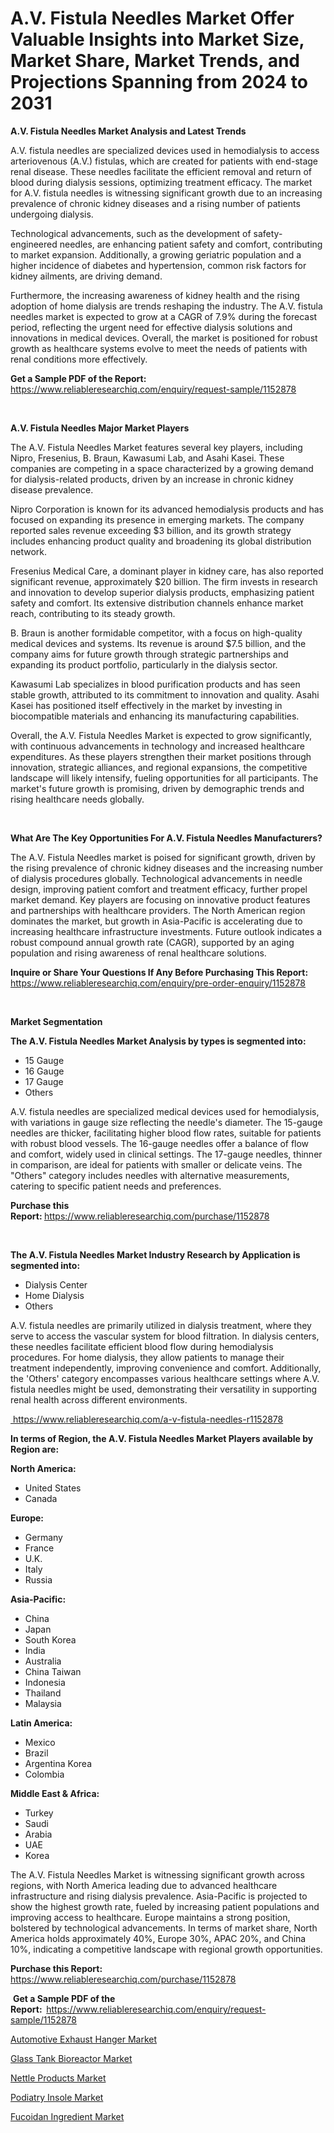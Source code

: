 <p><h1>A.V. Fistula Needles Market Offer Valuable Insights into Market Size, Market Share, Market Trends, and Projections Spanning from 2024 to 2031</h1></p><p><strong>A.V. Fistula Needles Market Analysis and Latest Trends</strong></p>
<p><p>A.V. fistula needles are specialized devices used in hemodialysis to access arteriovenous (A.V.) fistulas, which are created for patients with end-stage renal disease. These needles facilitate the efficient removal and return of blood during dialysis sessions, optimizing treatment efficacy. The market for A.V. fistula needles is witnessing significant growth due to an increasing prevalence of chronic kidney diseases and a rising number of patients undergoing dialysis. </p><p>Technological advancements, such as the development of safety-engineered needles, are enhancing patient safety and comfort, contributing to market expansion. Additionally, a growing geriatric population and a higher incidence of diabetes and hypertension, common risk factors for kidney ailments, are driving demand. </p><p>Furthermore, the increasing awareness of kidney health and the rising adoption of home dialysis are trends reshaping the industry. The A.V. fistula needles market is expected to grow at a CAGR of 7.9% during the forecast period, reflecting the urgent need for effective dialysis solutions and innovations in medical devices. Overall, the market is positioned for robust growth as healthcare systems evolve to meet the needs of patients with renal conditions more effectively.</p></p>
<p><strong>Get a Sample PDF of the Report:&nbsp;</strong> <a href="https://www.reliableresearchiq.com/enquiry/request-sample/1152878?utm_campaign=1581&utm_medium=2&utm_source=Github&utm_content=ia&utm_term=05122024&utm_id=av-fistula-needles">https://www.reliableresearchiq.com/enquiry/request-sample/1152878</a></p>
<p>&nbsp;</p>
<p><strong>A.V. Fistula Needles Major Market Players</strong></p>
<p><p>The A.V. Fistula Needles Market features several key players, including Nipro, Fresenius, B. Braun, Kawasumi Lab, and Asahi Kasei. These companies are competing in a space characterized by a growing demand for dialysis-related products, driven by an increase in chronic kidney disease prevalence.</p><p>Nipro Corporation is known for its advanced hemodialysis products and has focused on expanding its presence in emerging markets. The company reported sales revenue exceeding $3 billion, and its growth strategy includes enhancing product quality and broadening its global distribution network.</p><p>Fresenius Medical Care, a dominant player in kidney care, has also reported significant revenue, approximately $20 billion. The firm invests in research and innovation to develop superior dialysis products, emphasizing patient safety and comfort. Its extensive distribution channels enhance market reach, contributing to its steady growth.</p><p>B. Braun is another formidable competitor, with a focus on high-quality medical devices and systems. Its revenue is around $7.5 billion, and the company aims for future growth through strategic partnerships and expanding its product portfolio, particularly in the dialysis sector.</p><p>Kawasumi Lab specializes in blood purification products and has seen stable growth, attributed to its commitment to innovation and quality. Asahi Kasei has positioned itself effectively in the market by investing in biocompatible materials and enhancing its manufacturing capabilities.</p><p>Overall, the A.V. Fistula Needles Market is expected to grow significantly, with continuous advancements in technology and increased healthcare expenditures. As these players strengthen their market positions through innovation, strategic alliances, and regional expansions, the competitive landscape will likely intensify, fueling opportunities for all participants. The market's future growth is promising, driven by demographic trends and rising healthcare needs globally.</p></p>
<p>&nbsp;</p>
<p><strong>What Are The Key Opportunities For A.V. Fistula Needles Manufacturers?</strong></p>
<p><p>The A.V. Fistula Needles market is poised for significant growth, driven by the rising prevalence of chronic kidney diseases and the increasing number of dialysis procedures globally. Technological advancements in needle design, improving patient comfort and treatment efficacy, further propel market demand. Key players are focusing on innovative product features and partnerships with healthcare providers. The North American region dominates the market, but growth in Asia-Pacific is accelerating due to increasing healthcare infrastructure investments. Future outlook indicates a robust compound annual growth rate (CAGR), supported by an aging population and rising awareness of renal healthcare solutions.</p></p>
<p><strong>Inquire or Share Your Questions If Any Before Purchasing This Report:</strong> <a href="https://www.reliableresearchiq.com/enquiry/pre-order-enquiry/1152878?utm_campaign=1581&utm_medium=2&utm_source=Github&utm_content=ia&utm_term=05122024&utm_id=av-fistula-needles">https://www.reliableresearchiq.com/enquiry/pre-order-enquiry/1152878</a></p>
<p>&nbsp;</p>
<p><strong>Market Segmentation</strong></p>
<p><strong>The A.V. Fistula Needles Market Analysis by types is segmented into:</strong></p>
<p><ul><li>15 Gauge</li><li>16 Gauge</li><li>17 Gauge</li><li>Others</li></ul></p>
<p><p>A.V. fistula needles are specialized medical devices used for hemodialysis, with variations in gauge size reflecting the needle's diameter. The 15-gauge needles are thicker, facilitating higher blood flow rates, suitable for patients with robust blood vessels. The 16-gauge needles offer a balance of flow and comfort, widely used in clinical settings. The 17-gauge needles, thinner in comparison, are ideal for patients with smaller or delicate veins. The "Others" category includes needles with alternative measurements, catering to specific patient needs and preferences.</p></p>
<p><strong>Purchase this Report:&nbsp;</strong><a href="https://www.reliableresearchiq.com/purchase/1152878?utm_campaign=1581&utm_medium=2&utm_source=Github&utm_content=ia&utm_term=05122024&utm_id=av-fistula-needles">https://www.reliableresearchiq.com/purchase/1152878</a></p>
<p>&nbsp;</p>
<p><strong>The A.V. Fistula Needles Market Industry Research by Application is segmented into:</strong></p>
<p><ul><li>Dialysis Center</li><li>Home Dialysis</li><li>Others</li></ul></p>
<p><p>A.V. fistula needles are primarily utilized in dialysis treatment, where they serve to access the vascular system for blood filtration. In dialysis centers, these needles facilitate efficient blood flow during hemodialysis procedures. For home dialysis, they allow patients to manage their treatment independently, improving convenience and comfort. Additionally, the 'Others' category encompasses various healthcare settings where A.V. fistula needles might be used, demonstrating their versatility in supporting renal health across different environments.</p></p>
<p><a href="https://www.reliableresearchiq.com/a-v-fistula-needles-r1152878?utm_campaign=1581&utm_medium=2&utm_source=Github&utm_content=ia&utm_term=05122024&utm_id=av-fistula-needles">&nbsp;https://www.reliableresearchiq.com/a-v-fistula-needles-r1152878</a></p>
<p><strong>In terms of Region, the A.V. Fistula Needles Market Players available by Region are:</strong></p>
<p>
    <p> <strong> North America: </strong>
        <ul>
            <li>United States</li>
            <li>Canada</li>
        </ul>
        </p> 
    <p> <strong> Europe: </strong>
        <ul>
            <li>Germany</li>
            <li>France</li>
            <li>U.K.</li>
            <li>Italy</li>
            <li>Russia</li>
        </ul>
        </p> 
    <p> <strong> Asia-Pacific: </strong>
        <ul>
            <li>China</li>
            <li>Japan</li>
            <li>South Korea</li>
            <li>India</li>
            <li>Australia</li>
            <li>China Taiwan</li>
            <li>Indonesia</li>
            <li>Thailand</li>
            <li>Malaysia</li>
        </ul>
        </p> 
    <p> <strong> Latin America: </strong>
        <ul>
            <li>Mexico</li>
            <li>Brazil</li>
            <li>Argentina Korea</li>
            <li>Colombia</li>
        </ul>
        </p> 
    <p> <strong> Middle East & Africa: </strong>
        <ul>
            <li>Turkey</li>
            <li>Saudi</li>
            <li>Arabia</li>
            <li>UAE</li>
            <li>Korea</li>
        </ul>
    </p>
    </p>
<p><p>The A.V. Fistula Needles Market is witnessing significant growth across regions, with North America leading due to advanced healthcare infrastructure and rising dialysis prevalence. Asia-Pacific is projected to show the highest growth rate, fueled by increasing patient populations and improving access to healthcare. Europe maintains a strong position, bolstered by technological advancements. In terms of market share, North America holds approximately 40%, Europe 30%, APAC 20%, and China 10%, indicating a competitive landscape with regional growth opportunities.</p></p>
<p><strong>Purchase this Report: </strong><a href="https://www.reliableresearchiq.com/purchase/1152878?utm_campaign=1581&utm_medium=2&utm_source=Github&utm_content=ia&utm_term=05122024&utm_id=av-fistula-needles">https://www.reliableresearchiq.com/purchase/1152878</a></p>
<p>&nbsp;<strong>Get a Sample PDF of the Report:&nbsp;&nbsp;</strong><a href="https://www.reliableresearchiq.com/enquiry/request-sample/1152878?utm_campaign=1581&utm_medium=2&utm_source=Github&utm_content=ia&utm_term=05122024&utm_id=av-fistula-needles">https://www.reliableresearchiq.com/enquiry/request-sample/1152878</a></p>
<p><strong></strong></p>
<p><p><a href="https://www.linkedin.com/pulse/key-insights-forecast-automotive-exhaust-hanger-market-it2ue?utm_campaign=1581&utm_medium=2&utm_source=Github&utm_content=ia&utm_term=05122024&utm_id=av-fistula-needles">Automotive Exhaust Hanger Market</a></p><p><a href="https://issuu.com/reportprime-2/docs/glass-tank-bioreactor-market-size-2030.pptx?utm_campaign=1581&utm_medium=2&utm_source=Github&utm_content=ia&utm_term=05122024&utm_id=av-fistula-needles">Glass Tank Bioreactor Market</a></p><p><a href="https://www.linkedin.com/pulse/global-nettle-products-market-study-2024-2031-53-cagr-jylne?utm_campaign=1581&utm_medium=2&utm_source=Github&utm_content=ia&utm_term=05122024&utm_id=av-fistula-needles">Nettle Products Market</a></p><p><a href="https://www.linkedin.com/pulse/projected-revenue-market-growth-podiatry-insole-104-cagr-2024-ho25c?utm_campaign=1581&utm_medium=2&utm_source=Github&utm_content=ia&utm_term=05122024&utm_id=av-fistula-needles">Podiatry Insole Market</a></p><p><a href="https://issuu.com/reportprime-2/docs/fucoidan-ingredient-market-size-2030.pptx?utm_campaign=1581&utm_medium=2&utm_source=Github&utm_content=ia&utm_term=05122024&utm_id=av-fistula-needles">Fucoidan Ingredient Market</a></p></p>